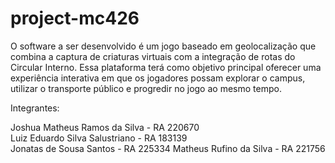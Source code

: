 # project-mc426

O software a ser desenvolvido é um jogo baseado em geolocalização que combina a captura de criaturas virtuais com a integração de rotas do Circular Interno. Essa plataforma terá como objetivo principal oferecer uma experiência interativa em que os jogadores possam explorar o campus, utilizar o transporte público e progredir no jogo ao mesmo tempo.

Integrantes:

Joshua Matheus Ramos da Silva - RA 220670  
Luiz Eduardo Silva Salustriano - RA 183139  
Jonatas de Sousa Santos - RA 225334 
Matheus Rufino da Silva - RA 221756